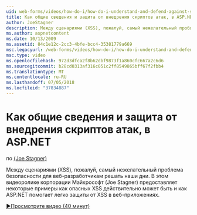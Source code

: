 ```yaml
---
uid: web-forms/videos/how-do-i/how-do-i-understand-and-defend-against-script-injection-attacks-in-aspnet
title: Как общие сведения и защита от внедрения скриптов атак, в ASP.NET | Документация Майкрософт
author: JoeStagner
description: Между сценариями (XSS), пожалуй, самый нежелательный проблема безопасности для веб-разработчикам решать наши дни. В этом видеоролике корпорации Майкрософт (Joe Stagner) pro...
ms.author: aspnetcontent
ms.date: 10/13/2009
ms.assetid: 84c1e12c-2cc3-4bfe-bcc4-35381779a669
msc.legacyurl: /web-forms/videos/how-do-i/how-do-i-understand-and-defend-against-script-injection-attacks-in-aspnet
msc.type: video
ms.openlocfilehash: 972d3dfca2f8b62dbf9873f1a860cfc667a2c6d6
ms.sourcegitcommit: b28cd0313af316c051c2ff8549865bff67f2fbb4
ms.translationtype: MT
ms.contentlocale: ru-RU
ms.lasthandoff: 07/05/2018
ms.locfileid: "37834887"
---
```

<a name="how-do-i-understand-and-defend-against-script-injection-attacks-in-aspnet"></a>Как общие сведения и защита от внедрения скриптов атак, в ASP.NET
====================
по [(Joe Stagner)](https://github.com/JoeStagner)

Между сценариями (XSS), пожалуй, самый нежелательный проблема безопасности для веб-разработчикам решать наши дни. В этом видеоролике корпорации Майкрософт (Joe Stagner) предоставляет некоторые примеры как опасных XSS действительно может быть и как ASP.NET помогает легко защиты от XSS в веб-приложениях.

[&#9654;Просмотрите видео (40 минут)](https://channel9.msdn.com/Blogs/ASP-NET-Site-Videos/how-do-i-understand-and-defend-against-script-injection-attacks-in-aspnet)
